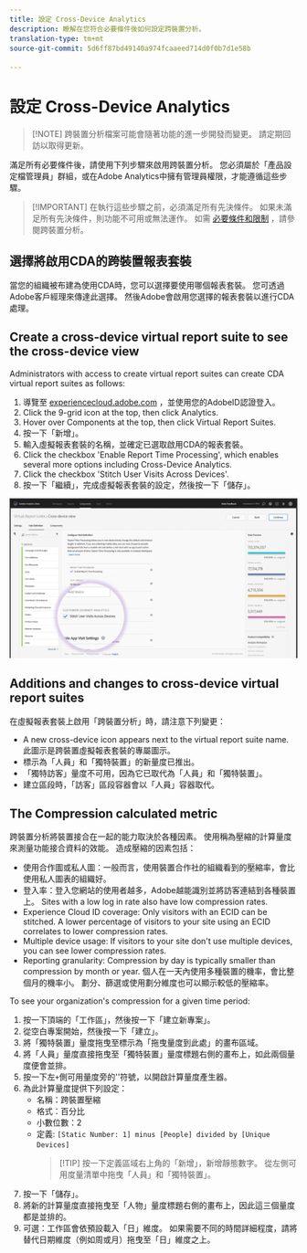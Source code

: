 ```yaml
---
title: 設定 Cross-Device Analytics
description: 瞭解在您符合必要條件後如何設定跨裝置分析。
translation-type: tm+mt
source-git-commit: 5d6ff87bd49140a974fcaaeed714d0f0b7d1e58b

---
```



# 設定 Cross-Device Analytics

> [!NOTE] 跨裝置分析檔案可能會隨著功能的進一步開發而變更。 請定期回訪以取得更新。

滿足所有必要條件後，請使用下列步驟來啟用跨裝置分析。 您必須屬於「產品設定檔管理員」群組，或在Adobe Analytics中擁有管理員權限，才能遵循這些步驟。

> [!IMPORTANT] 在執行這些步驟之前，必須滿足所有先決條件。 如果未滿足所有先決條件，則功能不可用或無法運作。 如需 [必要條件和限制](cda-home.md) ，請參閱跨裝置分析。

## 選擇將啟用CDA的跨裝置報表套裝

當您的組織被布建為使用CDA時，您可以選擇要使用哪個報表套裝。 您可透過Adobe客戶經理來傳達此選擇。 然後Adobe會啟用您選擇的報表套裝以進行CDA處理。

## Create a cross-device virtual report suite to see the cross-device view

Administrators with access to create virtual report suites can create CDA virtual report suites as follows:

1. 導覽至 [experiencecloud.adobe.com](https://experiencecloud.adobe.com) ，並使用您的AdobeID認證登入。
2. Click the 9-grid icon at the top, then click Analytics.
3. Hover over Components at the top, then click Virtual Report Suites.
4. 按一下「新增」。
5. 輸入虛擬報表套裝的名稱，並確定已選取啟用CDA的報表套裝。
6. Click the checkbox 'Enable Report Time Processing', which enables several more options including Cross-Device Analytics.
7. Click the checkbox 'Stitch User Visits Across Devices'.
8. 按一下「繼續」，完成虛擬報表套裝的設定，然後按一下「儲存」。

![CDA核取方塊](assets/cda-checkbox.png)

## Additions and changes to cross-device virtual report suites

在虛擬報表套裝上啟用「跨裝置分析」時，請注意下列變更：

* A new cross-device icon appears next to the virtual report suite name. 此圖示是跨裝置虛擬報表套裝的專屬圖示。
* 標示為「人員」和「獨特裝置」的新量度已推出。
* 「獨特訪客」量度不可用，因為它已取代為「人員」和「獨特裝置」。
* 建立區段時，「訪客」區段容器會以「人員」容器取代。

## The Compression calculated metric

跨裝置分析將裝置接合在一起的能力取決於各種因素。 使用稱為壓縮的計算量度來測量功能接合資料的效能。 造成壓縮的因素包括：

* 使用合作圖或私人圖：一般而言，使用裝置合作社的組織看到的壓縮率，會比使用私人圖表的組織好。
* 登入率：登入您網站的使用者越多，Adobe越能識別並將訪客連結到各種裝置上。 Sites with a low log in rate also have low compression rates.
* Experience Cloud ID coverage: Only visitors with an ECID can be stitched. A lower percentage of visitors to your site using an ECID correlates to lower compression rates.
* Multiple device usage: If visitors to your site don't use multiple devices, you can see lower compression rates.
* Reporting granularity: Compression by day is typically smaller than compression by month or year. 個人在一天內使用多種裝置的機率，會比整個月的機率小。 劃分、篩選或使用劃分維度也可以顯示較低的壓縮率。

To see your organization's compression for a given time period:

1. 按一下頂端的「工作區」，然後按一下「建立新專案」。
2. 從空白專案開始，然後按一下「建立」。
3. 將「獨特裝置」量度拖曳至標示為「拖曳量度到此處」的畫布區域。
4. 將「人員」量度直接拖曳至「獨特裝置」量度標題右側的畫布上，如此兩個量度便會並排。
5. 按一下左`+`側可用量度旁的''符號，以開啟計算量度產生器。
6. 為此計算量度提供下列設定：
   * 名稱：跨裝置壓縮
   * 格式：百分比
   * 小數位數：2
   * 定義: `[Static Number: 1] minus [People] divided by [Unique Devices]`
      > [!TIP] 按一下定義區域右上角的「新增」，新增靜態數字。 從左側可用度量清單中拖曳「人員」和「獨特裝置」。
7. 按一下「儲存」。
8. 將新的計算量度直接拖曳至「人物」量度標題右側的畫布上，因此這三個量度都是並排的。
9. 可選：工作區會依預設載入「日」維度。 如果需要不同的時間詳細程度，請將替代日期維度（例如周或月）拖曳至「日」維度之上。
